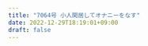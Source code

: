 ```yaml
---
title: "7064号 小人閑居してオナニーをなす"
date: 2022-12-29T18:19:01+09:00
draft: false
---
```


```
```

```
```
